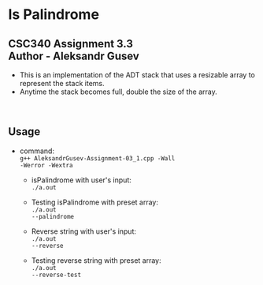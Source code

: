 # Is Palindrome
## CSC340 Assignment 3.3 <br> Author - Aleksandr Gusev


* This is an implementation of the ADT stack that uses a resizable array to represent the stack
items. 
* Anytime the stack becomes full, double the size of the array. 
<br>

## Usage

- command:
  <br><code>g++ AleksandrGusev-Assignment-03_1.cpp -Wall -Werror -Wextra</code>

  - isPalindrome with user's input:
    <br><code>./a.out</code>

  - Testing isPalindrome with preset array:
    <br><code>./a.out --palindrome</code>

  - Reverse string with user's input:
    <br><code>./a.out --reverse</code>

  - Testing reverse string with preset array:
    <br><code>./a.out --reverse-test</code>
  




